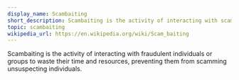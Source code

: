 ```yaml
---
display_name: Scambaiting
short_description: Scambaiting is the activity of interacting with scammers to waste their time and resources.
topic: scambaiting
wikipedia_url: https://en.wikipedia.org/wiki/Scam_baiting
---
```

Scambaiting is the activity of interacting with fraudulent individuals or groups to waste their time and resources,
preventing them from scamming unsuspecting individuals.
